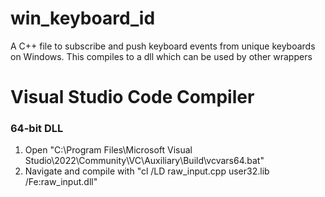 # win_keyboard_id
A C++ file to subscribe and push keyboard events from unique keyboards on Windows. This compiles to a dll which can be used by other wrappers

# Visual Studio Code Compiler
### 64-bit DLL
1. Open "C:\Program Files\Microsoft Visual Studio\2022\Community\VC\Auxiliary\Build\vcvars64.bat"
2. Navigate and compile with "cl /LD raw_input.cpp user32.lib /Fe:raw_input.dll"
